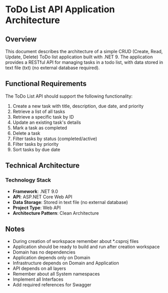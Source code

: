 # ToDo List API Application Architecture

## Overview

This document describes the architecture of a simple CRUD (Create, Read, Update, Delete) ToDo list application built with .NET 9. The application provides a RESTful API for managing tasks in a todo list, with data stored in text file (txt) (no external database required).

## Functional Requirements

The ToDo List API should support the following functionality:

1. Create a new task with title, description, due date, and priority
2. Retrieve a list of all tasks
3. Retrieve a specific task by ID
4. Update an existing task's details
5. Mark a task as completed
6. Delete a task
7. Filter tasks by status (completed/active)
8. Filter tasks by priority
9. Sort tasks by due date

## Technical Architecture

### Technology Stack

- **Framework**: .NET 9.0
- **API**: ASP.NET Core Web API
- **Data Storage**: Stored in text file (no external database)
- **Project Type**: Web API
- **Architecture Pattern**: Clean Architecture


## Notes
- During creation of workspace remember about *.csproj files 
- Application should be ready to build and run after creation workspace
- Domain has no dependencies
- Application depends only on Domain
- Infrastructure depends on Domain and Application
- API depends on all layers
- Remember about all System namespaces
- Implement all Interfaces
- Add required references for Swagger